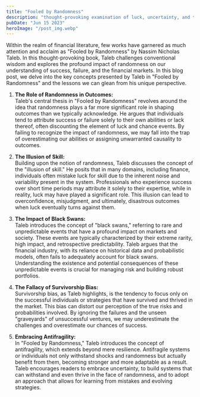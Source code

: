 ```yaml
---
title: "Fooled by Randomness"
description: "thought-provoking examination of luck, uncertainty, and the illusion of skill in the realm of finance..."
pubDate: "Jun 15 2023"
heroImage: "/post_img.webp"
---
```

Within the realm of financial literature, few works have garnered as much attention and acclaim as "Fooled by Randomness" by Nassim Nicholas Taleb. In this thought-provoking book, Taleb challenges conventional wisdom and explores the profound impact of randomness on our understanding of success, failure, and the financial markets. In this blog post, we delve into the key concepts presented by Taleb in "Fooled by Randomness" and the lessons we can glean from his unique perspective.

1. **The Role of Randomness in Outcomes:**  
Taleb's central thesis in "Fooled by Randomness" revolves around the idea that randomness plays a far more significant role in shaping outcomes than we typically acknowledge. He argues that individuals tend to attribute success or failure solely to their own abilities or lack thereof, often discounting the element of luck and chance events. By failing to recognize the impact of randomness, we may fall into the trap of overestimating our abilities or assigning unwarranted causality to outcomes.

2. **The Illusion of Skill:**  
Building upon the notion of randomness, Taleb discusses the concept of the "illusion of skill." He posits that in many domains, including finance, individuals often mistake luck for skill due to the inherent noise and variability present in the system. Professionals who experience success over short time periods may attribute it solely to their expertise, while in reality, luck may have played a significant role. This illusion can lead to overconfidence, misjudgment, and ultimately, disastrous outcomes when luck eventually turns against them.

3. **The Impact of Black Swans:**  
Taleb introduces the concept of "black swans," referring to rare and unpredictable events that have a profound impact on markets and society. These events are typically characterized by their extreme rarity, high impact, and retrospective predictability. Taleb argues that the financial industry, with its reliance on historical data and probabilistic models, often fails to adequately account for black swans. Understanding the existence and potential consequences of these unpredictable events is crucial for managing risk and building robust portfolios.

4. **The Fallacy of Survivorship Bias:**  
Survivorship bias, as Taleb highlights, is the tendency to focus only on the successful individuals or strategies that have survived and thrived in the market. This bias can distort our perception of the true risks and probabilities involved. By ignoring the failures and the unseen "graveyards" of unsuccessful ventures, we may underestimate the challenges and overestimate our chances of success.

5. **Embracing Antifragility:**  
In "Fooled by Randomness," Taleb introduces the concept of antifragility, which extends beyond mere resilience. Antifragile systems or individuals not only withstand shocks and randomness but actually benefit from them, becoming stronger and more adaptable as a result. Taleb encourages readers to embrace uncertainty, to build systems that can withstand and even thrive in the face of randomness, and to adopt an approach that allows for learning from mistakes and evolving strategies.